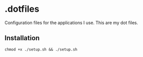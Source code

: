# .dotfiles

Configuration files for the applications I use. This are my dot files.

## Installation

```
chmod +x ./setup.sh && ./setup.sh
```
